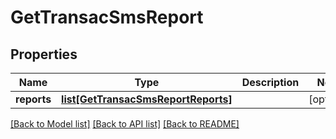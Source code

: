 # GetTransacSmsReport

## Properties
Name | Type | Description | Notes
------------ | ------------- | ------------- | -------------
**reports** | [**list[GetTransacSmsReportReports]**](GetTransacSmsReportReports.md) |  | [optional] 

[[Back to Model list]](../README.md#documentation-for-models) [[Back to API list]](../README.md#documentation-for-api-endpoints) [[Back to README]](../README.md)

